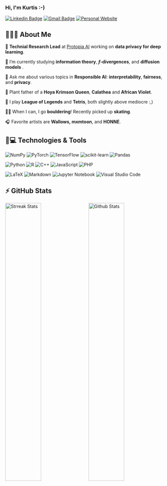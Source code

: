### Hi, I'm Kurtis :-)

[![Linkedin Badge](https://img.shields.io/badge/-kurtisdavid-blue?style=flat-square&logo=Linkedin&logoColor=white&link=https://www.linkedin.com/in/kurtisdavid/)](https://www.linkedin.com/in/kurtisdavid/)
[![Gmail Badge](https://img.shields.io/badge/-kurtis.e.david@gmail.com-c14438?style=flat-square&logo=Gmail&logoColor=white&link=mailto:kurtis.e.david@gmail.com)](mailto:kurtis.e.david@gmail.com)
[![Personal Website](https://img.shields.io/badge/-🧙🏽‍♂️kurtisdavid.github.io-fffdd0?style=flat-square&&logoColor=white&link=https://kurtisdavid.github.io)](https://kurtisdavid.github.io)

## 🧙🏽‍♂️ About Me
🔭 **Technial Research Lead** at [Protopia AI](https://protopia.ai/) working on **data privacy for deep learning**.

📓 I’m currently studying **information theory**, ***f*-divergences**, and **diffusion models** .

💬 Ask me about various topics in **Responsible AI**: **interpretability**, **fairness**, and **privacy**.

🌱 Plant father of a **Hoya Krimson Queen**, **Calathea** and **African Violet**.  

👾 I play **League of Legends** and **Tetris**, both slightly above mediocre :,)

🏃🏽 When I can, I go **bouldering**! Recently picked up **skating**.

🎧 Favorite artists are **Wallows, mxmtoon**, and **HONNE**.


## 🚀💻 Technologies & Tools

  ![NumPy](https://img.shields.io/badge/numpy-%23013243.svg?style=for-the-badge&logo=numpy&logoColor=white)
  ![PyTorch](https://img.shields.io/badge/PyTorch-%23EE4C2C.svg?style=for-the-badge&logo=PyTorch&logoColor=white)
  ![TensorFlow](https://img.shields.io/badge/TensorFlow-%23FF6F00.svg?style=for-the-badge&logo=TensorFlow&logoColor=white)
  ![scikit-learn](https://img.shields.io/badge/scikit--learn-%23F7931E.svg?style=for-the-badge&logo=scikit-learn&logoColor=white)
  ![Pandas](https://img.shields.io/badge/pandas-%23150458.svg?style=for-the-badge&logo=pandas&logoColor=white)
  
  ![Python](https://img.shields.io/badge/python-3670A0?style=for-the-badge&logo=python&logoColor=ffdd54)
  ![R](https://img.shields.io/badge/r-%23276DC3.svg?style=for-the-badge&logo=r&logoColor=white)
  ![C++](https://img.shields.io/badge/c++-%2300599C.svg?style=for-the-badge&logo=c%2B%2B&logoColor=white)
  ![JavaScript](https://img.shields.io/badge/javascript-%23323330.svg?style=for-the-badge&logo=javascript&logoColor=%23F7DF1E)
  ![PHP](https://img.shields.io/badge/php-%23777BB4.svg?style=for-the-badge&logo=php&logoColor=white)
  
  ![LaTeX](https://img.shields.io/badge/latex-%23008080.svg?style=for-the-badge&logo=latex&logoColor=white)
  ![Markdown](https://img.shields.io/badge/markdown-%23000000.svg?style=for-the-badge&logo=markdown&logoColor=white)
  ![Jupyter Notebook](https://img.shields.io/badge/jupyter-%23FA0F00.svg?style=for-the-badge&logo=jupyter&logoColor=white)
  ![Visual Studio Code](https://img.shields.io/badge/Visual%20Studio%20Code-0078d7.svg?style=for-the-badge&logo=visual-studio-code&logoColor=white)

## ⚡ GitHub Stats

  <a href="https://git.io/streak-stats">
    <img width="47.5%" align="left" alt="Strreak Stats" src="http://github-readme-streak-stats.herokuapp.com?user=kurtisdavid&theme=radical&date_format=M%20j%5B%2C%20Y%5D" />
  </a>  
  <a href="https://github.com/anuraghazra/github-readme-stats">  
    <img width="47.5%" align="right" alt="Github Stats" src="https://github-readme-stats.vercel.app/api?username=kurtisdavid&count_private=true&show_icons=true&theme=radical&include_all_commits=true)" />
  </a>






<!--
![](https://visitor-badge.glitch.me/badge?page_id=kurtisdavid.kurtisdavid)

[![Kurtis's GitHub stats](https://github-readme-stats.vercel.app/api?username=kurtisdavid&count_private=true&show_icons=true&theme=radical&include_all_commits=true)](https://github.com/anuraghazra/github-readme-stats)


**kurtisdavid/kurtisdavid** is a ✨ _special_ ✨ repository because its `README.md` (this file) appears on your GitHub profile.

Here are some ideas to get you started:


-->
